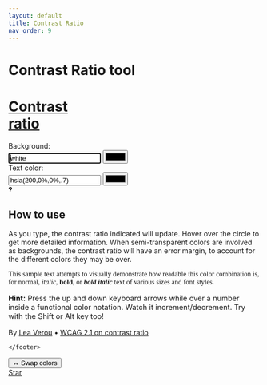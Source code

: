 ```yaml
---
layout: default
title: Contrast Ratio 
nav_order: 9
---
```


# Contrast Ratio tool

<div class="contrast-ratio-tool">
<script>
   
</script>

<h1><a href="#"><div><span>Contrast</span></div> <div><strong>ratio</strong></div></a></h1>

<label class="background">
	<span>Background:</span>
	<div class="input-wrapper">
		<input id="background" class="text-input" value="white" autofocus />
		<input id="backgroundColorPicker" class="color-picker" type="color" tabindex="-1" />
	</div>
	<output for="background foreground" class="rl" aria-live="polite" aria-label="Relative Luminance"></output>
</label>

<label class="foreground">
	<span>Text color:</span>
	<div class="input-wrapper">
		<input id="foreground" class="text-input" value="hsla(200,0%,0%,.7)" />
		<input id="foregroundColorPicker" class="color-picker" type="color" tabindex="-1" />
	</div>
	<output for="background foreground" class="rl" aria-live="polite" aria-label="Relative Luminance"></output>
</label>

<output for="background foreground" class="contrast" tabindex="0" aria-live="polite">
	<strong>?</strong>
	<span class="error"></span>
</output>

<section id="results">
	<output for="background foreground" id="preciseContrast" aria-label="Precise contrast"></output>
	<output for="background foreground" id="wcag"></output>
</section>

<section class="color-display" id="backgroundDisplay">
	<h1>How to use</h1>
	<p>As you type, the contrast ratio indicated will update. Hover over the circle to get more detailed information. When semi-transparent colors are involved as backgrounds, the contrast ratio will have an error margin, to account for the different colors they may be over.</p>
	<p style="font-family: Garamond, 'Palatino Linotype', Georgia, serif;">This sample text attempts to visually demonstrate how readable this color combination is, for normal, <span style="font-style: italic;">italic</span>, <span style="font-weight: bold;">bold</span>, or <span style="font-style: italic; font-weight: bold;">bold italic</span> text of various sizes and font styles.</p>
	<p style="font-size: 11pt;"><strong>Hint:</strong> Press the up and down keyboard arrows while over a number inside a functional color notation. Watch it increment/decrement. Try with the Shift or Alt key too!</p>
	<footer>
		By <a href="http://lea.verou.me" rel="noopener" target="_blank">Lea Verou</a>
		&bull; <a href="https://www.w3.org/TR/WCAG/#contrast-minimum" rel="noopener" target="_blank">WCAG 2.1 on contrast ratio</a>

	</footer>
</section>
<section class="color-display" id="foregroundDisplay">
	<button id="swap">↔ Swap colors</button>
	<script async src="https://cdn.carbonads.com/carbon.js?zoneid=1673&serve=C6AILKT&placement=contrastratiocom" id="_carbonads_js"></script>
</section>

<footer></footer>

<script src="https://leaverou.github.io/incrementable/incrementable.js" id="incrementable" async></script>
 <script>
	 (function(){

    var _ = self.Color = function(rgba) {
	if (rgba === 'transparent') {
		rgba = [0,0,0,0];
	}
	else if (typeof rgba === 'string') {
		var rgbaString = rgba;
		rgba = rgbaString.match(/rgba?\(([\d.]+), ([\d.]+), ([\d.]+)(?:, ([\d.]+))?\)/);

		if (rgba) {
			rgba.shift();
		}
		else {
			throw new Error('Invalid string: ' + rgbaString);
		}
	}

	if (rgba[3] === undefined) {
		rgba[3] = 1;
	}

	rgba = rgba.map(a => +a);

	this.rgba = rgba;
};

_.prototype = {
	get rgb () {
		return this.rgba.slice(0,3);
	},

	get alpha () {
		return this.rgba[3];
	},

	set alpha (alpha) {
		this.rgba[3] = alpha;
	},

	get luminance () {
		// Formula: http://www.w3.org/TR/2008/REC-WCAG20-20081211/#relativeluminancedef
		var rgba = this.rgba.slice();

		for(var i=0; i<3; i++) {
			var rgb = rgba[i];

			rgb /= 255;

			rgb = rgb < .03928 ? rgb / 12.92 : Math.pow((rgb + .055) / 1.055, 2.4);

			rgba[i] = rgb;
		}

		return .2126 * rgba[0] + .7152 * rgba[1] + 0.0722 * rgba[2];
	},

	get inverse () {
		return new _([
			255 - this.rgba[0],
			255 - this.rgba[1],
			255 - this.rgba[2],
			this.alpha
		]);
	},

	toString: function() {
		return 'rgb' + (this.alpha < 1? 'a' : '') + '(' + this.rgba.slice(0, this.alpha >= 1? 3 : 4).join(', ') + ')';
	},

	/**
	 * @param {boolean} withAlpha If the output should include the alpha channel.
	 * @returns {string} A hex color string in the format `#RRGGBB` or `#RRGGBBAA.
	 */
	toHex: function(withAlpha = true) {
		var [ r, g, b, a ] = this.rgba;
		var uint8ToHex = function(uint8) { return uint8.toString(16).padStart(2, '0'); }

		var result = `#${uint8ToHex(r)}${uint8ToHex(g)}${uint8ToHex(b)}`;

		if (withAlpha) {
			var aHex = uint8ToHex(a * 255);
			result += aHex;
		}

		return result;
	},

	clone: function() {
		return new _(this.rgba);
	},

	// Overlay a color over another
	overlayOn: function (color) {
		var overlaid = this.clone();

		var alpha = this.alpha;

		if (alpha >= 1) {
			return overlaid;
		}

		for(var i=0; i<3; i++) {
			overlaid.rgba[i] = overlaid.rgba[i] * alpha + color.rgba[i] * color.rgba[3] * (1 - alpha);
		}

		overlaid.rgba[3] = alpha + color.rgba[3] * (1 - alpha);

		return overlaid;
	},

	contrast: function (color) {
		// Formula: http://www.w3.org/TR/2008/REC-WCAG20-20081211/#contrast-ratiodef
		var alpha = this.alpha;

		if (alpha >= 1) {
			if (color.alpha < 1) {
				color = color.overlayOn(this);
			}

			var l1 = this.luminance + .05,
				l2 = color.luminance + .05,
				ratio = l1/l2;

			if (l2 > l1) {
				ratio = 1 / ratio;
			}

			// ratio = floor(ratio, 2);

			return {
				ratio: ratio,
				error: 0,
				min: ratio,
				max: ratio
			};
		}

		// If we’re here, it means we have a semi-transparent background
		// The text color may or may not be semi-transparent, but that doesn't matter

		var onBlack = this.overlayOn(_.BLACK),
		    onWhite = this.overlayOn(_.WHITE),
		    contrastOnBlack = onBlack.contrast(color).ratio,
		    contrastOnWhite = onWhite.contrast(color).ratio;

		var max = Math.max(contrastOnBlack, contrastOnWhite);

		// This is here for backwards compatibility and not used to calculate
		// `min`.  Note that there may be other colors with a closer luminance to
		// `color` if they have a different hue than `this`.
		var closest = this.rgb.map(function(c, i) {
			return Math.min(Math.max(0, (color.rgb[i] - c * alpha)/(1-alpha)), 255);
		});

		closest = new _(closest);

		var min = 1;
		if (onBlack.luminance > color.luminance) {
			min = contrastOnBlack;
		}
		else if (onWhite.luminance < color.luminance) {
			min = contrastOnWhite;
		}

		return {
			ratio: (min + max) / 2,
			error: (max - min) / 2,
			min: min,
			max: max,
			closest: closest,
			farthest: onWhite == max? _.WHITE : _.BLACK
		};
	}
};

_.BLACK = new _([0,0,0]);
_.GRAY = new _([127.5, 127.5, 127.5]);
_.WHITE = new _([255,255,255]);

})();
function $(expr, con) {
	return typeof expr === "string"? (con || document).querySelector(expr) : expr;
}

function $$(expr, con) {
	return Array.prototype.slice.call((con || document).querySelectorAll(expr));
}

/*
 * Make each element with an ID a global variable.
 * Many browsers do this anyway (it’s in the HTML5 spec), so it ensures consistency.
 *
 * https://html.spec.whatwg.org/multipage/window-object.html#named-access-on-the-window-object
 */
$$("[id]").forEach(function(element) {
	window[element.id] = element;
});

// Math.floor with precision
function floor(number, decimals) {
	decimals = +decimals || 0;

	var multiplier = Math.pow(10, decimals);

	return Math.floor(number * multiplier) / multiplier;
}

var messages = {
	"semitransparent": "The background is semi-transparent, so the contrast ratio cannot be precise. Depending on what’s going to be underneath, it could be any of the following:",
	"fail": "Fails WCAG 2.0 and 2.1 :-(",
	"aa-large": "Passes AA for large text (above 18pt or bold above 14pt) and AA for user interface components and graphical objects",
	"aa": "Passes AA level for any size text, AAA for large text (above 18pt or bold above 14pt), and AA for user interface components and graphical objects",
	"aaa": "Passes AAA level for any size text and AA for user interface components and graphical objects"
};

var canvas = document.createElement("canvas"),
    ctx = canvas.getContext("2d");

canvas.width = canvas.height = 16;
document.body.appendChild(canvas);

incrementable.onload = function() {
	if (window.Incrementable) {
		new Incrementable(background);
		new Incrementable(foreground);
	}
};

if (window.Incrementable) {
	incrementable.onload();
}

var output = $(".contrast");

var levels = {
	"fail": {
		range: [0, 3],
		color: "hsl(0, 100%, 40%)"
	},
	"aa-large": {
		range: [3, 4.5],
		color: "hsl(40, 100%, 45%)"
	},
	"aa": {
		range: [4.5, 7],
		color: "hsl(80, 60%, 45%)"
	},
	"aaa": {
		range: [7, 22],
		color: "hsl(95, 60%, 41%)"
	}
};

function rangeIntersect(min, max, upper, lower) {
	return (max < upper? max : upper) - (lower < min? min : lower);
}

function updateLuminance(input) {
	var luminanceOutput = $(".rl", input.parentNode.parentNode);

	var color = input.color;

	if (input.color.alpha < 1) {
		var lumBlack = color.overlayOn(Color.BLACK).luminance;
		var lumWhite = color.overlayOn(Color.WHITE).luminance;

		luminanceOutput.textContent = lumBlack + " - " + lumWhite;
		luminanceOutput.style.color = Math.min(lumBlack, lumWhite) < .2? "white" : "black";
	}
	else {
		luminanceOutput.textContent = color.luminance;
		luminanceOutput.style.color = color.luminance < .2? "white" : "black";
	}
}

function update() {
	if (foreground.color && background.color) {
		if (foreground.value !== foreground.defaultValue || background.value !== background.defaultValue) {
			window.onhashchange = null;

			location.hash = "#" + encodeURIComponent(foreground.value) + "-on-" + encodeURIComponent(background.value);

			setTimeout(function() {
				window.onhashchange = hashchange;
			}, 10);
		}

		var contrast = background.color.contrast(foreground.color);

		updateLuminance(background);
		updateLuminance(foreground);

		var min = contrast.min,
		    max = contrast.max,
		    range = max - min,
		    classes = [], percentages = [];

		for (var level in levels) {
			var bounds = levels[level].range,
			    lower = bounds[0],
			    upper = bounds[1];

			if (min < upper && max >= lower) {
				classes.push(level);

				percentages.push({
					level: level,
					percentage: 100 * rangeIntersect(min, max, upper, lower) / range
				});
			}
		}

		$("strong", output).textContent = floor(contrast.ratio, 2);

		preciseContrast.innerHTML = `Precise contrast: ${contrast.ratio - contrast.error}`;

		var error = $(".error", output);

		if (contrast.error) {
			error.textContent = "±" + floor(contrast.error, 2);
			error.title = floor(min, 2) + " - " + floor(max, 2);
			preciseContrast.textContent = `${min} - ${max}`;
		}
		else {
			error.textContent = "";
			error.title = "";
			preciseContrast.textContent = contrast.ratio;
		}

		if (classes.length <= 1) {
			wcag.textContent = messages[classes[0]];
			output.style.backgroundImage = "";
			output.style.backgroundColor = levels[classes[0]].color;
		}
		else {
			var fragment = document.createDocumentFragment();

			var p = document.createElement("p");
			p.textContent = messages.semitransparent;
			fragment.appendChild(p);

			var ul = document.createElement("ul");

			for (var i=0; i<classes.length; i++) {
				var li = document.createElement("li");

				li.textContent = messages[classes[i]];

				ul.appendChild(li);
			}

			fragment.appendChild(ul);

			wcag.textContent = "";
			wcag.appendChild(fragment);

			// Create gradient illustrating levels
			var stops = [], previousPercentage = 0;

			for (var i=0; i < 2 * percentages.length; i++) {
				var info = percentages[i % percentages.length];

				var level = info.level;
				var color = levels[level].color,
				    percentage = previousPercentage + info.percentage / 2;

				stops.push(color + " " + previousPercentage + "%", color + " " + percentage + "%");

				previousPercentage = percentage;
			}

			var gradient = "linear-gradient(135deg, " + stops.join(", ") + ")";

			output.style.backgroundImage = gradient;
		}

		output.className = "contrast " + classes.join(" ");

		ctx.clearRect(0, 0, 16, 16);

		ctx.fillStyle = background.color + "";
		ctx.fillRect(0, 0, 8, 16);

		ctx.fillStyle = foreground.color + "";
		ctx.fillRect(8, 0, 8, 16);

		$("link[rel=\"shortcut icon\"]").setAttribute("href", canvas.toDataURL());
	}
}

function colorChanged(input) {
	input.style.width = input.value.length * .56 + "em";
	input.style.width = input.value.length + "ch";

	var isForeground = input == foreground;

	var display = isForeground? foregroundDisplay : backgroundDisplay;

	var previousColor = getComputedStyle(display).backgroundColor;

	// Add hash to front of 3, 4, 6, and 8 digit hex codes.
	var accepted_matches = [3, 4, 6, 8]
	var match_result = input.value.match(/^[0-9a-f]{3,8}$/i)
	if (match_result && accepted_matches.includes(match_result[0].length)){
		input.value = "#" + input.value;
	}

	display.style.background = input.value;

	var color = getComputedStyle(display).backgroundColor;

	if (color && input.value && (color !== previousColor || color === "transparent" || color === "rgba(0, 0, 0, 0)")) {
		// Valid & different color
		if (isForeground) {
			backgroundDisplay.style.color = input.value;
		}

		input.color = new Color(color);

		return true;
	}

	return false;
}

function hashchange() {

	if (location.hash) {
		var colors = location.hash.slice(1).split("-on-");

		foreground.value = decodeURIComponent(colors[0]);
		background.value = decodeURIComponent(colors[1]);
	}
	else {
		foreground.value = foreground.defaultValue;
		background.value = background.defaultValue;
	}

	background.oninput();
	foreground.oninput();
}

background.oninput =
foreground.oninput = function() {
	var valid = colorChanged(this);

	if (!valid) {
		return;
	}

	update();

	if (this === background) {
		var bgStyle = getComputedStyle(backgroundDisplay).backgroundColor;
		backgroundColorPicker.value = new Color(bgStyle).toHex(false);
	}
	else {
		var fgStyle = getComputedStyle(foregroundDisplay).backgroundColor;
		foregroundColorPicker.value = new Color(fgStyle).toHex(false);
	}
};

backgroundColorPicker.oninput = (event) => {
	background.value = event.target.value;
	colorChanged(background);
	update();
};

foregroundColorPicker.oninput = function(event) {
	foreground.value = event.target.value;
	colorChanged(foreground);
	update();
};

swap.onclick = function() {
	var backgroundColor = background.value;
	background.value = foreground.value;
	foreground.value = backgroundColor;

	colorChanged(background);
	colorChanged(foreground);

	update();

	var bgStyle = getComputedStyle(backgroundDisplay).backgroundColor;
	backgroundColorPicker.value = new Color(bgStyle).toHex(false);

	var fgStyle = getComputedStyle(foregroundDisplay).backgroundColor;
	foregroundColorPicker.value = new Color(fgStyle).toHex(false);
};

window.encodeURIComponent = (function(){
	var encodeURIComponent = window.encodeURIComponent;

	return function (str) {
		return encodeURIComponent(str).replace(/[()]/g, function ($0) {
			return escape($0);
		});
	};
})();

window.decodeURIComponent = (function(){
	var decodeURIComponent = window.decodeURIComponent;

	return function (str) {
		return str.search(/%[\da-f]/i) > -1? decodeURIComponent(str) : str;
	};
})();

(onhashchange = hashchange)();
 </script>

<div class="social">
	<a class="github-button" href="https://github.com/leaverou/contrast-ratio" data-icon="octicon-star" data-size="large" data-show-count="true" aria-label="Star leaverou/contrast-ratio on GitHub">Star</a>
</div>

<!-- Place this tag in your head or just before your close div tag. -->
<script async defer src="https://buttons.github.io/buttons.js"></script>

<script>
 

 
</script>
</div>